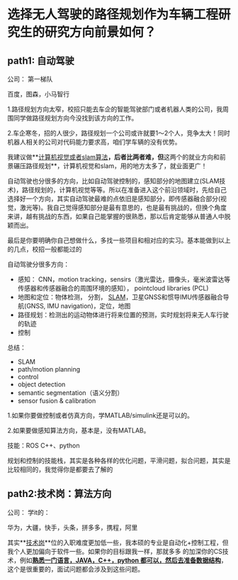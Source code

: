 # 选择无人驾驶的路径规划作为车辆工程研究生的研究方向前景如何？

## path1: 自动驾驶

公司： 第一梯队

百度，图森，小马智行

1.路径规划方向太窄，校招只能去车企的智能驾驶部门或者机器人类的公司，我周围同学做路径规划方向今没找到该方向的工作。

2.车企寒冬，招的人很少，路径规划一个公司或许就要1～2个人，竞争太大！同时机器人相关的公司对代码能力要求高，咱们学车辆的没有优势。

我建议做**<u>计算机视觉或者slam算法</u>**，后者比两者难，但**这两个的就业方向和前景碾压路径规划**，计算机视觉和slam，用的地方太多了，就业面更广！

自动驾驶也分很多的方向，比如自动驾驶控制的，感知部分的地图建立(SLAM技术)，路径规划的，计算机视觉等等。所以在准备进入这个前沿领域时，先给自己选择好一个方向，其实自动驾驶最难的点依旧是感知部分，即传感器融合部分(视觉，激光等)。我自己觉得感知部分是最有意思的，也是最有挑战的，但换个角度来讲，越有挑战的东西，如果自己能掌握的很熟悉，那以后肯定能够从普通人中脱颖而出。

最后是你要明确你自己想做什么，多找一些项目和相对应的实习。基本能做到以上的几点，校招一般都能过的

自动驾驶分很多方向：

- 感知： CNN，motion tracking，sensirs（激光雷达，摄像头，毫米波雷达等传感器和传感器融合的周围环境的感知）， pointcloud libraries (PCL)
- 地图和定位：物体检测， 分割， <u>SLAM</u>，卫星GNSS和惯导IMU传感器融合导航(GNSS, IMU navigation)，定位，地图
- 路径规划：检测出的运动物体进行将来位置的预测，实时规划将来无人车行驶的轨迹
- 控制

总结：

- SLAM
- path/motion planning
- control
- object detection
- semantic segmentation（语义分割）
-  sensor fusion & calibration



1.如果你要做控制或者仿真方向，学MATLAB/simulink还是可以的。

2.如果要做感知算法方向，基本是，没有MATLAB。

技能：ROS C++、python

规划和控制的技能栈，其实是各种各样的优化问题，平滑问题，拟合问题，其实是比较相同的，我觉得你是都要去了解的

## path2:技术岗：算法方向



公司： 学it的：

华为，大疆，快手，头条，拼多多，携程，阿里

其实**<u>技术岗</u>**位的入职难度更加低一些，我本硕的专业是自动化+控制工程，但我个人更加偏向于软件一些。如果你的目标跟我一样，那就多多 的加深你的CS技术，例如<u>**熟悉一门语言，JAVA，C++，python 都可以，然后去准备数据结构**</u>，这个是很重要的，面试问题都会涉及到这些问题。

